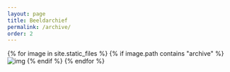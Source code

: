 ```yaml
---
layout: page
title: Beeldarchief
permalink: /archive/
order: 2
---
```


{% for image in site.static_files %}
{% if image.path contains "archive" %}
![img]({{site.baseurl}}{{image.path}})
{% endif %}
{% endfor %}